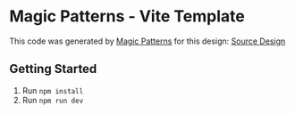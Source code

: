 # Magic Patterns - Vite Template

This code was generated by [Magic Patterns](https://magicpatterns.com) for this design: [Source Design](https://www.magicpatterns.com/c/ogshmwgmhsspwnjg7ebrum)

## Getting Started

1. Run `npm install`
2. Run `npm run dev`
